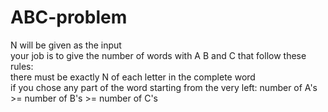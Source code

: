 # ABC-problem
N will be given as the input <br/>
your job is to give the number of words with A B and C that follow these rules:<br/>
there must be exactly N of each letter in the complete word<br/>
if you chose any part of the word starting from the very left: number of A's >= number of B's >= number of C's 

